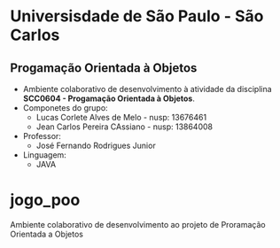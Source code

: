 # Universisdade de São Paulo - São Carlos
## Progamação Orientada à Objetos
  - Ambiente colaborativo de desenvolvimento à atividade da disciplina **SCC0604 - Progamação Orientada à Objetos**.
  - Componetes do grupo:
      - Lucas Corlete Alves de Melo - nusp: 13676461
      - Jean Carlos Pereira CAssiano - nusp: 13864008
  - Professor:
      - José Fernando Rodrigues Junior
  - Linguagem:
  	- JAVA
  	
# jogo_poo
Ambiente colaborativo de desenvolvimento ao projeto de Proramação Orientada a Objetos
